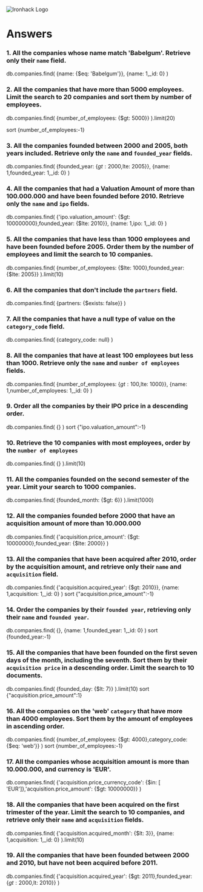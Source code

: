 ![Ironhack Logo](https://i.imgur.com/1QgrNNw.png)

# Answers

### 1. All the companies whose name match 'Babelgum'. Retrieve only their `name` field.

db.companies.find( {name: {$eq: 'Babelgum'}}, {name: 1,\_id: 0} )

### 2. All the companies that have more than 5000 employees. Limit the search to 20 companies and sort them by **number of employees**.

db.companies.find( {number_of_employees: {$gt: 5000}} ).limit(20)

sort {number_of_employees:-1}

### 3. All the companies founded between 2000 and 2005, both years included. Retrieve only the `name` and `founded_year` fields.

db.companies.find( {founded_year: {$gt: 2000,$lte: 2005}}, {name: 1,founded_year: 1,\_id: 0} )

### 4. All the companies that had a Valuation Amount of more than 100.000.000 and have been founded before 2010. Retrieve only the `name` and `ipo` fields.

db.companies.find( {'ipo.valuation_amount': {$gt: 100000000},founded_year: {$lte: 2010}}, {name: 1,ipo: 1,\_id: 0} )

### 5. All the companies that have less than 1000 employees and have been founded before 2005. Order them by the number of employees and limit the search to 10 companies.

db.companies.find( {number_of_employees: {$lte: 1000},founded_year: {$lte: 2005}} ).limit(10)

### 6. All the companies that don't include the `partners` field.

db.companies.find( {partners: {$exists: false}} )

### 7. All the companies that have a null type of value on the `category_code` field.

db.companies.find( {category_code: null} )

### 8. All the companies that have at least 100 employees but less than 1000. Retrieve only the `name` and `number of employees` fields.

db.companies.find( {number_of_employees: {$gt: 100,$lte: 1000}}, {name: 1,number_of_employees: 1,\_id: 0} )

### 9. Order all the companies by their IPO price in a descending order.

db.companies.find( {} ) sort {"ipo.valuation_amount":-1}

### 10. Retrieve the 10 companies with most employees, order by the `number of employees`

db.companies.find( {} ).limit(10)

### 11. All the companies founded on the second semester of the year. Limit your search to 1000 companies.

db.companies.find( {founded_month: {$gt: 6}} ).limit(1000)

### 12. All the companies founded before 2000 that have an acquisition amount of more than 10.000.000

db.companies.find( {'acquisition.price_amount': {$gt: 10000000},founded_year: {$lte: 2000}} )

### 13. All the companies that have been acquired after 2010, order by the acquisition amount, and retrieve only their `name` and `acquisition` field.

db.companies.find( {'acquisition.acquired_year': {$gt: 2010}}, {name: 1,acquisition: 1,\_id: 0} ) sort {"acquisition.price_amount":-1}

### 14. Order the companies by their `founded year`, retrieving only their `name` and `founded year`.

db.companies.find( {}, {name: 1,founded_year: 1,\_id: 0} ) sort {founded_year:-1}

### 15. All the companies that have been founded on the first seven days of the month, including the seventh. Sort them by their `acquisition price` in a descending order. Limit the search to 10 documents.

db.companies.find( {founded_day: {$lt: 7}} ).limit(10) sort {"acquisition.price_amount":1}

### 16. All the companies on the 'web' `category` that have more than 4000 employees. Sort them by the amount of employees in ascending order.

db.companies.find( {number_of_employees: {$gt: 4000},category_code: {$eq: 'web'}} ) sort {number_of_employees:-1}

### 17. All the companies whose acquisition amount is more than 10.000.000, and currency is 'EUR'.

db.companies.find( {'acquisition.price_currency_code': {$in: [ 'EUR']},'acquisition.price_amount': {$gt: 10000000}} )

### 18. All the companies that have been acquired on the first trimester of the year. Limit the search to 10 companies, and retrieve only their `name` and `acquisition` fields.

db.companies.find( {'acquisition.acquired_month': {$lt: 3}}, {name: 1,acquisition: 1,\_id: 0} ).limit(10)

### 19. All the companies that have been founded between 2000 and 2010, but have not been acquired before 2011.

db.companies.find( {'acquisition.acquired_year': {$gt: 2011},founded_year: {$gt: 2000,$lt: 2010}} )

